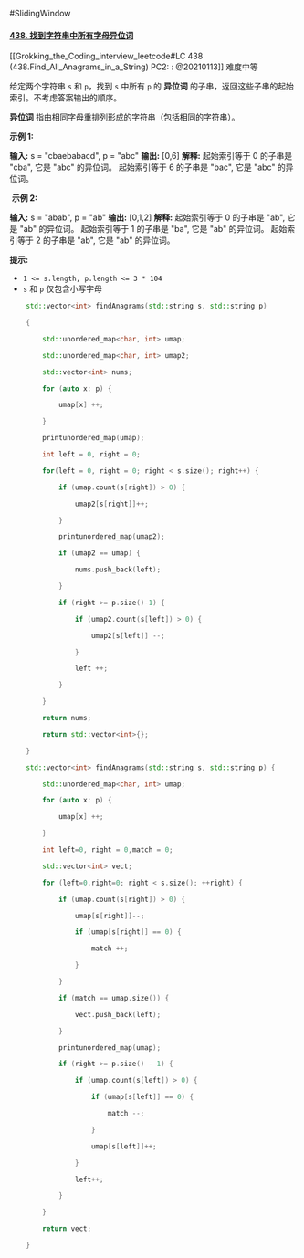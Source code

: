 #SlidingWindow
#### [438. 找到字符串中所有字母异位词](https://leetcode.cn/problems/find-all-anagrams-in-a-string/)
[[Grokking_the_Coding_interview_leetcode#LC 438 (438.Find_All_Anagrams_in_a_String) PC2: : @20210113]]
难度中等

给定两个字符串 `s` 和 `p`，找到 `s` 中所有 `p` 的 **异位词** 的子串，返回这些子串的起始索引。不考虑答案输出的顺序。

**异位词** 指由相同字母重排列形成的字符串（包括相同的字符串）。

**示例 1:**

**输入:** s = "cbaebabacd", p = "abc"
**输出:** [0,6]
**解释:**
起始索引等于 0 的子串是 "cba", 它是 "abc" 的异位词。
起始索引等于 6 的子串是 "bac", 它是 "abc" 的异位词。

 **示例 2:**

**输入:** s = "abab", p = "ab"
**输出:** [0,1,2]
**解释:**
起始索引等于 0 的子串是 "ab", 它是 "ab" 的异位词。
起始索引等于 1 的子串是 "ba", 它是 "ab" 的异位词。
起始索引等于 2 的子串是 "ab", 它是 "ab" 的异位词。

**提示:**

-   `1 <= s.length, p.length <= 3 * 104`
-   `s` 和 `p` 仅包含小写字母

```cpp @20221212
    std::vector<int> findAnagrams(std::string s, std::string p)

    {   

        std::unordered_map<char, int> umap;

        std::unordered_map<char, int> umap2;

        std::vector<int> nums;

        for (auto x: p) {

            umap[x] ++; 

        }   

        printunordered_map(umap);

        int left = 0, right = 0;

        for(left = 0, right = 0; right < s.size(); right++) {

            if (umap.count(s[right]) > 0) {

                umap2[s[right]]++;

            }   

            printunordered_map(umap2);

            if (umap2 == umap) {

                nums.push_back(left);

            }   

            if (right >= p.size()-1) {

                if (umap2.count(s[left]) > 0) {

                    umap2[s[left]] --; 

                }   

                left ++; 

            }   

        }   

        return nums;

        return std::vector<int>{};

    }
```

```cpp @20221212
    std::vector<int> findAnagrams(std::string s, std::string p) {

        std::unordered_map<char, int> umap;

        for (auto x: p) {

            umap[x] ++;

        }           

        int left=0, right = 0,match = 0;

        std::vector<int> vect;

        for (left=0,right=0; right < s.size(); ++right) {

            if (umap.count(s[right]) > 0) {

                umap[s[right]]--;

                if (umap[s[right]] == 0) {

                    match ++;

                }   

            }       

            if (match == umap.size()) {

                vect.push_back(left);

            }       

            printunordered_map(umap);

            if (right >= p.size() - 1) {

                if (umap.count(s[left]) > 0) {

                    if (umap[s[left]] == 0) {

                        match --;

                    }

                    umap[s[left]]++;                                                                                                                                                                             

                }   

                left++;

            }       

        }           

        return vect;

    }
```